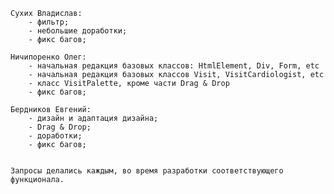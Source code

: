     Сухих Владислав:
        - фильтр;
        - небольшие доработки;
        - фикс багов;

    Ничипоренко Олег:
        - начальная редакция базовых классов: HtmlElement, Div, Form, etc
        - начальная редакция базовых классов Visit, VisitCardiologist, etc
        - класс VisitPalette, кроме части Drag & Drop
        - фикс багов;

    Бердников Евгений:
        - дизайн и адаптация дизайна;
        - Drag & Drop;
        - доработки;
        - фикс багов;


    Запросы делались каждым, во время разработки соответствующего функционала.
